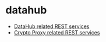 datahub
=======

* [DataHub related REST services](https://github.com/flightstats/datahub/blob/master/datahub-service/README.md)
* [Crypto Proxy related REST services](https://github.com/flightstats/datahub/blob/master/crypto-proxy/README.md)
